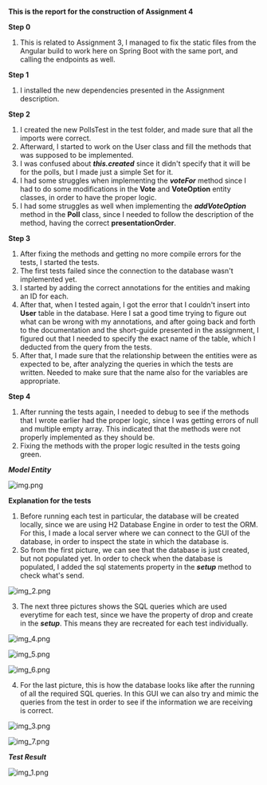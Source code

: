 **This is the report for the construction of Assignment 4**

**Step 0**
1. This is related to Assignment 3, I managed to fix the static files from the Angular build to work here on Spring Boot with the same port, and calling the endpoints as well.

**Step 1**
1. I installed the new dependencies presented in the Assignment description.

**Step 2**
1. I created the new PollsTest in the test folder, and made sure that all the imports were correct.
2. Afterward, I started to work on the User class and fill the methods that was supposed to be implemented.
3. I was confused about _**this.created**_ since it didn't specify that it will be for the polls, but I made just a simple Set for it.
4. I had some struggles when implementing the **_voteFor_** method since I had to do some modifications in the **Vote** and **VoteOption** entity classes, in order to have the proper logic.
5. I had some struggles as well when implementing the **_addVoteOption_** method in the **Poll** class, since I needed to follow the description of the method, having the correct **presentationOrder**.

**Step 3**
1. After fixing the methods and getting no more compile errors for the tests, I started the tests.
2. The first tests failed since the connection to the database wasn't implemented yet.
3. I started by adding the correct annotations for the entities and making an ID for each.
4. After that, when I tested again, I got the error that I couldn't insert into **User** table in the database. Here I sat a good time trying to figure out what can be wrong with my annotations, and after going back and forth to the documentation and the short-guide presented in the assignment, I figured out that I needed to specify the exact name of the table, which I deducted from the query from the tests.
5. After that, I made sure that the relationship between the entities were as expected to be, after analyzing the queries in which the tests are written. Needed to make sure that the name also for the variables are appropriate.

**Step 4**
1. After running the tests again, I needed to debug to see if the methods that I wrote earlier had the proper logic, since I was getting errors of null and multiple empty array. This indicated that the methods were not properly implemented as they should be.
2. Fixing the methods with the proper logic resulted in the tests going green.


**_Model Entity_**

![img.png](img.png)


**Explanation for the tests**
1. Before running each test in particular, the database will be created locally, since we are using H2 Database Engine in order to test the ORM. For this, I made a local server where we can connect to the GUI of the database, in order to inspect the state in which the database is.
2. So from the first picture, we can see that the database is just created, but not populated yet. In order to check when the database is populated, I added the sql statements property in the **_setup_** method to check what's send.

![img_2.png](img_2.png)

3. The next three pictures shows the SQL queries which are used everytime for each test, since we have the property of drop and create in the **_setup_**. This means they are recreated for each test individually.

![img_4.png](img_4.png)

![img_5.png](img_5.png)

![img_6.png](img_6.png)

4. For the last picture, this is how the database looks like after the running of all the required SQL queries. In this GUI we can also try and mimic the queries from the test in order to see if the information we are receiving is correct.

![img_3.png](img_3.png)

![img_7.png](img_7.png)


**_Test Result_**

![img_1.png](img_1.png)